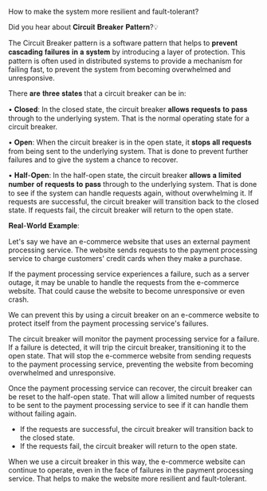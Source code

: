 How to make the system more resilient and fault-tolerant?

Did you hear about 𝐂𝐢𝐫𝐜𝐮𝐢𝐭 𝐁𝐫𝐞𝐚𝐤𝐞𝐫 𝐏𝐚𝐭𝐭𝐞𝐫𝐧?💡

The Circuit Breaker pattern is a software pattern that helps to 𝐩𝐫𝐞𝐯𝐞𝐧𝐭 𝐜𝐚𝐬𝐜𝐚𝐝𝐢𝐧𝐠 𝐟𝐚𝐢𝐥𝐮𝐫𝐞𝐬 𝐢𝐧 𝐚 𝐬𝐲𝐬𝐭𝐞𝐦 by introducing a layer of protection. This pattern is often used in distributed systems to provide a mechanism for failing fast, to prevent the system from becoming overwhelmed and unresponsive.

There 𝐚𝐫𝐞 𝐭𝐡𝐫𝐞𝐞 𝐬𝐭𝐚𝐭𝐞𝐬 that a circuit breaker can be in:

• 𝐂𝐥𝐨𝐬𝐞𝐝: In the closed state, the circuit breaker 𝐚𝐥𝐥𝐨𝐰𝐬 𝐫𝐞𝐪𝐮𝐞𝐬𝐭𝐬 𝐭𝐨 𝐩𝐚𝐬𝐬 through to the underlying system. That is the normal operating state for a circuit breaker.

• 𝐎𝐩𝐞𝐧: When the circuit breaker is in the open state, it 𝐬𝐭𝐨𝐩𝐬 𝐚𝐥𝐥 𝐫𝐞𝐪𝐮𝐞𝐬𝐭𝐬 from being sent to the underlying system. That is done to prevent further failures and to give the system a chance to recover.

• 𝐇𝐚𝐥𝐟-𝐎𝐩𝐞𝐧: In the half-open state, the circuit breaker 𝐚𝐥𝐥𝐨𝐰𝐬 𝐚 𝐥𝐢𝐦𝐢𝐭𝐞𝐝 𝐧𝐮𝐦𝐛𝐞𝐫 𝐨𝐟 𝐫𝐞𝐪𝐮𝐞𝐬𝐭𝐬 𝐭𝐨 𝐩𝐚𝐬𝐬 through to the underlying system. That is done to see if the system can handle requests again, without overwhelming it. If requests are successful, the circuit breaker will transition back to the closed state. If requests fail, the circuit breaker will return to the open state.

𝐑𝐞𝐚𝐥-𝐖𝐨𝐫𝐥𝐝 𝐄𝐱𝐚𝐦𝐩𝐥𝐞:

Let's say we have an e-commerce website that uses an external payment processing service. 
The website sends requests to the payment processing service to charge customers' credit cards when they make a purchase.

If the payment processing service experiences a failure, such as a server outage, it may be unable to handle the requests from the e-commerce website. That could cause the website to become unresponsive or even crash.

We can prevent this by using a circuit breaker on an e-commerce website to protect itself from the payment processing service's failures.

The circuit breaker will monitor the payment processing service for a failure. If a failure is detected, it will trip the circuit breaker, transitioning it to the open state. That will stop the e-commerce website from sending requests to the payment processing service, preventing the website from becoming overwhelmed and unresponsive.

Once the payment processing service can recover, the circuit breaker can be reset to the half-open state. That will allow a limited number of requests to be sent to the payment processing service to see if it can handle them without failing again.

- If the requests are successful, the circuit breaker will transition back to the closed state.
- If the requests fail, the circuit breaker will return to the open state.

When we use a circuit breaker in this way, the e-commerce website can continue to operate, even in the face of failures in the payment processing service. That helps to make the website more resilient and fault-tolerant.